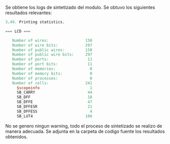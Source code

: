 
Se obtiene los logs de sintetizado del modulo. Se obtuvo los siguientes resultados relevantes:

``` verilog
3.49. Printing statistics.

=== LCD ===

   Number of wires:                150
   Number of wire bits:            297
   Number of public wires:         150
   Number of public wire bits:     297
   Number of ports:                 11
   Number of port bits:             11
   Number of memories:               0
   Number of memory bits:            0
   Number of processes:              0
   Number of cells:                241
     $scopeinfo                      1
     SB_CARRY                       44
     SB_DFF                         18
     SB_DFFE                        47
     SB_DFFESR                      21
     SB_DFFESS                       4
     SB_LUT4                       106
```

No se genero ningun warning, todo el proceso de sintetizado se realizo de manera adecuada. Se adjunta en la carpeta de codigo fuente los resultados obtenidos.

